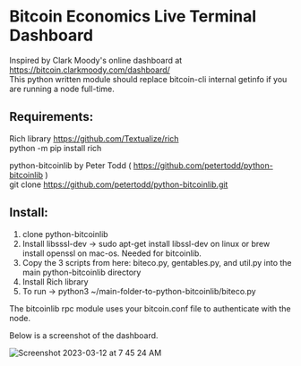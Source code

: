 # Bitcoin Economics Live Terminal Dashboard 

 Inspired by Clark Moody's online dashboard at https://bitcoin.clarkmoody.com/dashboard/   
 This python written module should replace bitcoin-cli internal getinfo if you are running a node full-time.   
   
## **Requirements**:   

Rich library  https://github.com/Textualize/rich    
     python -m pip install rich       
     
 python-bitcoinlib by Peter Todd ( https://github.com/petertodd/python-bitcoinlib )    
     git clone https://github.com/petertodd/python-bitcoinlib.git    
         
 ## **Install**:    
     
 1. clone python-bitcoinlib   
 2. Install libsssl-dev -> sudo apt-get install libssl-dev on linux or brew install openssl on mac-os. Needed for bitcoinlib.   
 3. Copy the 3 scripts from here: biteco.py, gentables.py, and util.py into the main python-bitcoinlib directory   
 4. Install Rich library   
 5. To run -> python3 ~/main-folder-to-python-bitcoinlib/biteco.py   
 
 The bitcoinlib rpc module uses your bitcoin.conf file to authenticate with the node.   
 
 Below is a screenshot of the dashboard.   
 
 
![Screenshot 2023-03-12 at 7 45 24 AM](https://user-images.githubusercontent.com/103879453/224545585-00ba4d94-196e-4966-8efc-7a417d304ea8.png)
